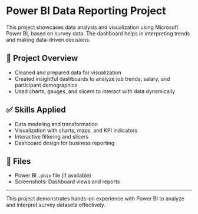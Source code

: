 # Power BI Data Reporting Project

This project showcases data analysis and visualization using Microsoft Power BI, based on survey data. The dashboard helps in interpreting trends and making data-driven decisions.

## 📂 Project Overview
- Cleaned and prepared data for visualization
- Created insightful dashboards to analyze job trends, salary, and participant demographics
- Used charts, gauges, and slicers to interact with data dynamically

## ✅ Skills Applied
- Data modeling and transformation
- Visualization with charts, maps, and KPI indicators
- Interactive filtering and slicers
- Dashboard design for business reporting

## 📂 Files
- Power BI `.pbix` file (if available)
- Screenshots: Dashboard views and reports

---
This project demonstrates hands-on experience with Power BI to analyze and interpret survey datasets effectively.
